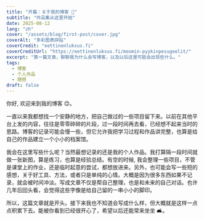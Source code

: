 ```yaml
---
title: "开篇：关于我的博客 🌱"
subtitle: "作品集从这里开始"
date: 2025-08-12
lang: "zh"
cover: "/assets/blog/first-post/cover.jpg"
coverAlt: "多彩图表拼贴"
coverCredit: "eettinenluksus.fi"
coverCreditUrl: "https://eettinenluksus.fi/moomin-pyykinpesugeelit/"
excerpt: "第一篇文章，聊聊我为什么会写博客，以及以后这里可能会出现些什么。"
tags:
  - 博客
  - 个人作品
  - 随想
draft: false
---
```


你好, 欢迎来到我的博客 😊。  

一直以来我都想找一个安静的地方，把自己做过的一些项目留下来。以前在其他平台上发的内容，往往是零零碎碎的片段，过一段时间再去看，已经想不起来当时的思路。博客的记录可能会慢一些，但它允许我把学习过程和作品讲完整，也算是给自己的作品建立一个小小的档案馆。  

我会在这里写些什么呢？当然最想记录的还是我的个人作品。我打算隔一段时间就做一张新图，算是练习，也算是经验总结。有空的时候, 我会整理一些项目，不管是课堂上的作业，还是临时起意的尝试，都想放进来。另外，也可能会写一些短的感想，关于好工具、方法，或者只是单纯的心情。大概是因为很多东西如果不记录，就会被时间冲淡。写成文章不仅是帮自己整理，也是和未来的自己对话。也许几年后回头看，会觉得这些字像是给自己留的一串小小的脚印。  

所以，这篇文章就是开头。接下来我也不知道会写成什么样，但大概就是这样一点点积累下去。能被你看到已经很开心了，希望以后还能常来坐坐 🛋️。  
